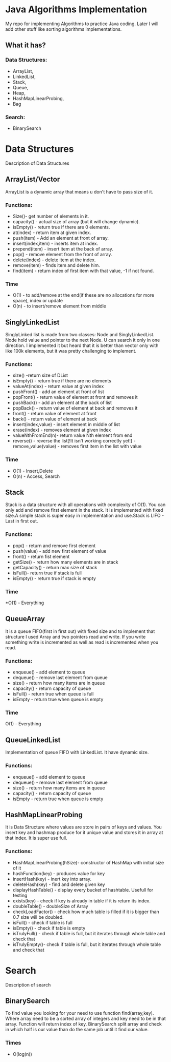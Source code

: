# Java Algorithms Implementation
My repo for implementing Algorithms to practice Java coding. Later I will
add other stuff like sorting algorithms implementations.

## What it has?
### Data Structures:
- ArrayList,
- LinkedList,
- Stack,
- Queue,
- Heap, 
- HashMapLinearProbing,
- Bag

### Search:
- BinarySearch


# Data Structures
Description of Data Structures 


## ArrayList/Vector
ArrayList is a dynamic array that means u don't have to pass size of it.

### Functions:
-  Size()- get number of elements in it.
- capacity() - actual size of array (but it will change dynamic).
- isEmpty() - return true if there are 0 elements.
- at(index) - return item at given index.
- push(item) - Add an element at front of array.
- insert(index,item) - inserts item at index.
- prepend(item) - insert item at the back of array.
- pop() - remove element from the front of array.
- delete(index) - delete item at the index.
- remove(item) - finds item and delete him.
- find(item) - return index of first item with that value, -1 if not found.


### Time
* O(1) - to add/remove at the end(if these are  no allocations for more space), index or update
* O(n) - to insert/remove element from middle

## SinglyLinkedList
SinglyLinked list is made from two classes: Node and SinglyLinkedList. Node hold value and pointer to the next 
Node. U can search it only in one direction. I implemented it but heard that
it is better than vector only with like 100k elements, but it was pretty challenging
to implement.

### Functions:
- size() -return size of DList
- isEmpty() - return true if there are no elements
- valueAt(index) - return value at given index
- pushFront() - add an element at front of list
- popFront() - return value of element at front and removes it
- pushBack() - add an element at the back of list
- popBack() - return value of element at back and removes it
- front() - return value of element at front
- back() - return value of element at back
- insert(index,value) - insert element in middle of list
- erase(index) - removes element at given index
- valueNthFromEnd(n)- return value Nth element from end
- reverse() - reverse the list[!It isn't working correctly yet!]
-remove_value(value) - removes first item in the list with value

### Time 

* O(1) - Insert,Delete
* O(n) - Access, Search

## Stack
Stack is a data structure with all operations with complexity of O(1).
You can only add and remove first element in the stack.
 It is implemented with fixed size.A simple stack is super easy in implementation and use.Stack is LIFO - Last in first out.
### Functions:
- pop() - return and remove first element
- push(value) - add new first element of value
- front() - return fist element
- getSize() - return how many elements are in stack
- getCapacity() - return max size of stack
- isFull()- return true if stack is full
- isEmpty() - return true if stack is empty

### Time
*O(1) - Everything

## QueueArray
It is a queue FIFO(first in first out) with fixed size and to implement 
that structure I used Array and two pointers read and write. If you write
something write is incremented as well as read is incremented when you read.

### Functions:
- enqueue() - add element to queue
- dequeue() - remove last element from queue
- size() - return how many items are in queue
- capacity() - return capacity of queue
- isFull() - return true when queue is full
- isEmpty - return true when queue is empty

### Time
O(1) - Everything

## QueueLinkedList
Implementation of queue FIFO with LinkedList. It have dynamic size.

### Functions:
- enqueue() - add element to queue
- dequeue() - remove last element from queue
- size() - return how many items are in queue
- capacity() - return capacity of queue
- isEmpty - return true when queue is empty

## HashMapLinearProbing 
It is Data Structure where values are store in pairs of keys and values. 
You insert key and hashmap produce for it unique value and stores it in array 
at that index. It is super use full.

### Functions:
- HashMapLinearProbing(hSize)- constructor of HashMap with initial size of it
- hashFunction(key) - produces value for key
- insertHash(key) - inert key into array.
- deleteHash(key) - find and delete given key
- displayHashTable() - display every bucket of hashtable. Usefull for testing
- exists(key) - check if key is already in table if it is return its index.
- doubleTable() - doubleSize of Array 
- checkLoadFactor() - check how much table is filled if it is bigger than 0.7
size will be doubled.
- isFull() - check if table is full
- isEmpty() - check if table is empty 
- isTrulyFull() - check if table is full, but it iterates through whole table and check that
- isTrulyEmpty()- check if table is full, but it iterates through whole table and check that


# Search
Description of search

## BinarySearch
To find value you looking for your need to use function find(array,key). Where array need to be 
a sorted array of integers and key need to be in that array. Function will return index of key.
BinarySearch split array and check in which half is our value than do the same job until it find our value.

### Times 
- O(log(n))